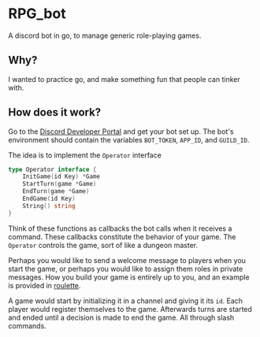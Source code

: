 # RPG_bot
A discord bot in go, to manage generic role-playing games.

## Why?
I wanted to practice go, and make something fun that people can tinker with.

## How does it work?
Go to the [Discord Developer Portal](https://discord.com/developers/) and get your bot set up.
The bot's environment should contain the variables `BOT_TOKEN`, `APP_ID`, and `GUILD_ID`. 

The idea is to implement the `Operator` interface
```go
type Operator interface {
	InitGame(id Key) *Game
	StartTurn(game *Game)
	EndTurn(game *Game)
	EndGame(id Key)
	String() string
}
```

Think of these functions as callbacks the bot calls when it receives a command. These callbacks
constitute the behavior of your game. The `Operator` controls the game, sort of like a dungeon master.

Perhaps you would like to send a welcome message to players when you start the game, or perhaps you
would like to assign them roles in private messages. How you build your game is entirely up to you,
and an example is provided in [roulette](examples/roulette/roulette.go).

A game would start by initializing it in a channel and giving it its `id`. Each player would
register themselves to the game. Afterwards turns are started and ended until a decision is made to
end the game. All through slash commands.